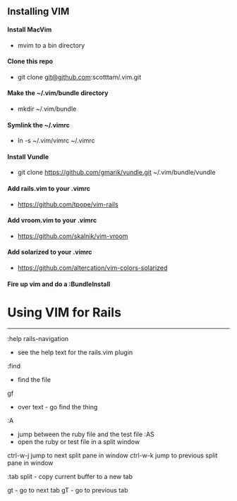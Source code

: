 ## Installing VIM

#### Install MacVim
  - mvim to a bin directory

#### Clone this repo
  - git clone git@github.com:scotttam/.vim.git

#### Make the ~/.vim/bundle directory
  - mkdir ~/.vim/bundle

#### Symlink the ~/.vimrc
  - ln -s ~/.vim/vimrc ~/.vimrc

#### Install Vundle
  - git clone https://github.com/gmarik/vundle.git ~/.vim/bundle/vundle

#### Add rails.vim to your .vimrc
  -  https://github.com/tpope/vim-rails

#### Add vroom.vim to your .vimrc
  -  https://github.com/skalnik/vim-vroom

#### Add solarized to your .vimrc
  -  https://github.com/altercation/vim-colors-solarized

#### Fire up vim and do a :BundleInstall

# Using VIM for Rails
-------------------------------------------------------------------------
:help rails-navigation 
  - see the help text for the rails.vim plugin

:find <thing>
  - find the file

gf
  - over text - go find the thing

:A
  - jump between the ruby file and the test file
:AS
  - open the ruby or test file in a split window

ctrl-w-j jump to next split pane in window
ctrl-w-k jump to previous split pane in window

:tab split - copy current buffer to a new tab

gt - go to next tab
gT - go to previous tab
